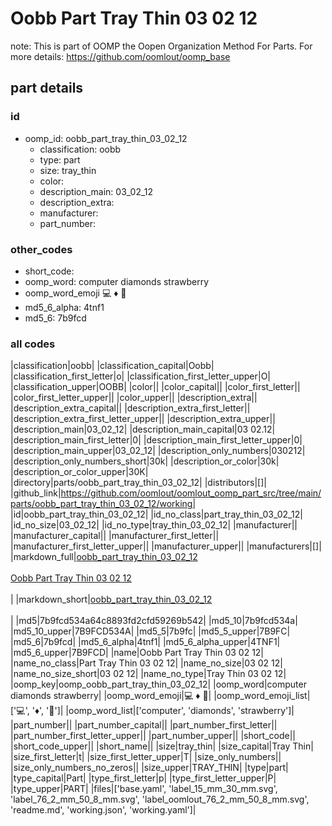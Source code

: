 # Oobb Part Tray Thin 03 02 12  

note: This is part of OOMP the Oopen Organization Method For Parts. For more details: https://github.com/oomlout/oomp_base

##  part details





### id
* oomp_id: oobb_part_tray_thin_03_02_12
  * classification: oobb
  * type: part
  * size: tray_thin
  * color: 
  * description_main: 03_02_12
  * description_extra: 
  * manufacturer: 
  * part_number: 

### other_codes
* short_code: 
* oomp_word: computer diamonds strawberry
* oomp_word_emoji :computer: :diamonds: :strawberry:
* md5_6_alpha: 4tnf1
* md5_6: 7b9fcd

### all codes 
|classification|oobb|
|classification_capital|Oobb|
|classification_first_letter|o|
|classification_first_letter_upper|O|
|classification_upper|OOBB|
|color||
|color_capital||
|color_first_letter||
|color_first_letter_upper||
|color_upper||
|description_extra||
|description_extra_capital||
|description_extra_first_letter||
|description_extra_first_letter_upper||
|description_extra_upper||
|description_main|03_02_12|
|description_main_capital|03 02.12|
|description_main_first_letter|0|
|description_main_first_letter_upper|0|
|description_main_upper|03_02_12|
|description_only_numbers|030212|
|description_only_numbers_short|30k|
|description_or_color|30k|
|description_or_color_upper|30K|
|directory|parts/oobb_part_tray_thin_03_02_12|
|distributors|[]|
|github_link|https://github.com/oomlout/oomlout_oomp_part_src/tree/main/parts/oobb_part_tray_thin_03_02_12/working|
|id|oobb_part_tray_thin_03_02_12|
|id_no_class|part_tray_thin_03_02_12|
|id_no_size|03_02_12|
|id_no_type|tray_thin_03_02_12|
|manufacturer||
|manufacturer_capital||
|manufacturer_first_letter||
|manufacturer_first_letter_upper||
|manufacturer_upper||
|manufacturers|[]|
|markdown_full|[oobb_part_tray_thin_03_02_12](https://github.com/oomlout/oomlout_oomp_part_src/tree/main/parts/oobb_part_tray_thin_03_02_12/working)<br>[](https://github.com/oomlout/oomlout_oomp_part_src/tree/main/parts/oobb_part_tray_thin_03_02_12/working)<br>[Oobb Part Tray Thin 03 02 12](https://github.com/oomlout/oomlout_oomp_part_src/tree/main/parts/oobb_part_tray_thin_03_02_12/working)<br><br>|
|markdown_short|[oobb_part_tray_thin_03_02_12](https://github.com/oomlout/oomlout_oomp_part_src/tree/main/parts/oobb_part_tray_thin_03_02_12/working)<br><br>|
|md5|7b9fcd534a64c8893fd2cfd59269b542|
|md5_10|7b9fcd534a|
|md5_10_upper|7B9FCD534A|
|md5_5|7b9fc|
|md5_5_upper|7B9FC|
|md5_6|7b9fcd|
|md5_6_alpha|4tnf1|
|md5_6_alpha_upper|4TNF1|
|md5_6_upper|7B9FCD|
|name|Oobb Part Tray Thin 03 02 12|
|name_no_class|Part Tray Thin 03 02 12|
|name_no_size|03 02 12|
|name_no_size_short|03 02 12|
|name_no_type|Tray Thin 03 02 12|
|oomp_key|oomp_oobb_part_tray_thin_03_02_12|
|oomp_word|computer diamonds strawberry|
|oomp_word_emoji|:computer: :diamonds: :strawberry:|
|oomp_word_emoji_list|[':computer:', ':diamonds:', ':strawberry:']|
|oomp_word_list|['computer', 'diamonds', 'strawberry']|
|part_number||
|part_number_capital||
|part_number_first_letter||
|part_number_first_letter_upper||
|part_number_upper||
|short_code||
|short_code_upper||
|short_name||
|size|tray_thin|
|size_capital|Tray Thin|
|size_first_letter|t|
|size_first_letter_upper|T|
|size_only_numbers||
|size_only_numbers_no_zeros||
|size_upper|TRAY_THIN|
|type|part|
|type_capital|Part|
|type_first_letter|p|
|type_first_letter_upper|P|
|type_upper|PART|
|files|['base.yaml', 'label_15_mm_30_mm.svg', 'label_76_2_mm_50_8_mm.svg', 'label_oomlout_76_2_mm_50_8_mm.svg', 'readme.md', 'working.json', 'working.yaml']|
